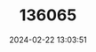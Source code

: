 ---
title: "136065"
category: "Rhinella lescurei"
draft: false
date: 2024-02-22 13:03:51
languages:
  Dutch; Flemish: ["Blad Pad"]
  English: ["Guiana Shield Leaf Toad"]
---
